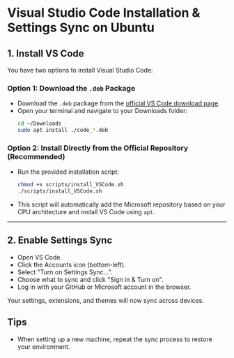 # Visual Studio Code Installation & Settings Sync on Ubuntu

## 1. Install VS Code

You have two options to install Visual Studio Code:

### Option 1: Download the `.deb` Package

- Download the `.deb` package from the [official VS Code download page](https://code.visualstudio.com/Download).
- Open your terminal and navigate to your Downloads folder:
  ```bash
  cd ~/Downloads
  sudo apt install ./code_*.deb
  ```

### Option 2: Install Directly from the Official Repository (Recommended)

- Run the provided installation script:
  ```bash
  chmod +x scripts/install_VSCode.sh
  ./scripts/install_VSCode.sh
  ```
- This script will automatically add the Microsoft repository based on your CPU architecture and install VS Code using `apt`.

---

## 2. Enable Settings Sync

- Open VS Code.
- Click the Accounts icon (bottom-left).
- Select "Turn on Settings Sync...".
- Choose what to sync and click "Sign in & Turn on".
- Log in with your GitHub or Microsoft account in the browser.

Your settings, extensions, and themes will now sync across devices.

## Tips

- When setting up a new machine, repeat the sync process to restore your environment.